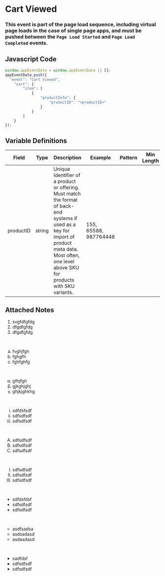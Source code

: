 # Cart Viewed

### This event is part of the page load sequence, including virtual page loads in the case of single page apps, and must be pushed between the `Page Load Started` and `Page Load Completed` events.

## Javascript Code
```js
window.appEventData = window.appEventData || [];
appEventData.push({
  "event": "Cart Viewed",
    "cart": {
        "item": [
            {
                "productInfo": {
                    "productID": "<productID>"
                }
            }
        ]
    }
});
```

## Variable Definitions

|Field|Type|Description|Example|Pattern|Min Length|Max Length|Minimum|Maximum|Multiple Of|
| --- | --- | --- | --- | --- | --- | --- | --- | --- | --- |
|productID|string|Unique Identifier of a product or offering.  Must match the format of back-end systems if used as a key for import of product meta data. Most often, one level above SKU for products with SKU variants. |155, 65588, 987764448|||||||

## Attached Notes

<ol>
<li>svgfdfgfdg</li>
<li>dfgdfgfdg</li>
<li>dfgdfgfdg</li>
</ol>
<p>&nbsp;</p>
<ol style="list-style-type: lower-alpha;">
<li>fvghjfgh</li>
<li>fghgfh</li>
<li>fghfghfg</li>
</ol>
<p>&nbsp;</p>
<ol style="list-style-type: lower-greek;">
<li>gfhjfgh</li>
<li>gjkghjghj</li>
<li>ghjkjghkhg</li>
</ol>
<p>&nbsp;</p>
<ol style="list-style-type: lower-roman;">
<li>sdfdsfsdf</li>
<li>sdfsdfsdf</li>
<li>sdfsdfsdf</li>
</ol>
<p>&nbsp;</p>
<ol style="list-style-type: upper-alpha;">
<li>sdfsdfsdf</li>
<li>sdfsdfsdf</li>
<li>sdfsdfsdf</li>
</ol>
<p>&nbsp;</p>
<ol style="list-style-type: upper-roman;">
<li>sdfsdfsdf</li>
<li>sdfsdfsdf</li>
<li>sdfsdfsdf</li>
</ol>
<p>&nbsp;</p>
<ul>
<li>sdfdsfdsf</li>
<li>sdfsdfsdf</li>
<li>sdfsdfsdf</li>
</ul>
<p>&nbsp;</p>
<ul style="list-style-type: circle;">
<li>asdfsadsa</li>
<li>asdsadasd</li>
<li>asdasdasd</li>
</ul>
<p>&nbsp;</p>
<ul style="list-style-type: square;">
<li>sadfdsf</li>
<li>sdfsdfsdf</li>
<li>sdfsdfsdf</li>
</ul>